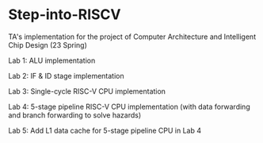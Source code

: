 # Step-into-RISCV
TA's implementation for the project of Computer Architecture and Intelligent Chip Design (23 Spring)

Lab 1: ALU implementation

Lab 2: IF & ID stage implementation

Lab 3: Single-cycle RISC-V CPU implementation

Lab 4: 5-stage pipeline RISC-V CPU implementation (with data forwarding and branch forwarding to solve hazards)

Lab 5: Add L1 data cache for 5-stage pipeline CPU in Lab 4
